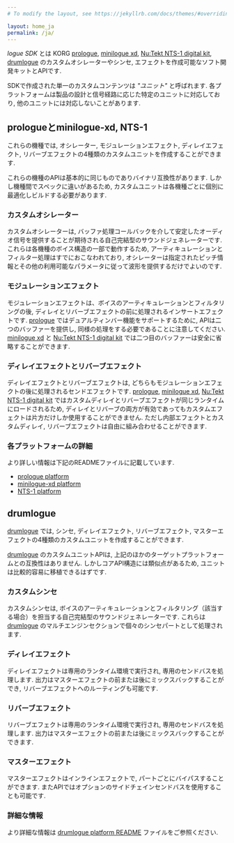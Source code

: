 ```yaml
---
# To modify the layout, see https://jekyllrb.com/docs/themes/#overriding-theme-defaults

layout: home_ja
permalink: /ja/
---
```


*logue SDK* とは KORG [prologue](https://www.korg.com/jp/products/synthesizers/prologue), [minilogue xd](https://www.korg.com/jp/products/synthesizers/minilogue_xd), [Nu:Tekt NTS-1 digital kit](https://www.korg.com/jp/products/dj/nts_1), [drumlogue](https://www.korg.com/jp/products/drums/drumlogue/) のカスタムオシレーターやシンセ, エフェクトを作成可能なソフト開発キットとAPIです.

SDKで作成された単一のカスタムコンテンツは *"ユニット"* と呼ばれます. 各プラットフォームは製品の設計と信号経路に応じた特定のユニットに対応しており, 他のユニットには対応しないことがあります.

## prologueとminilogue-xd, NTS-1

これらの機種では, オシレーター, モジュレーションエフェクト, ディレイエフェクト, リバーブエフェクトの4種類のカスタムユニットを作成することができます.

これらの機種のAPIは基本的に同じものでありバイナリ互換性があります. しかし機種間でスペックに違いがあるため, カスタムユニットは各機種ごとに個別に最適化しビルドする必要があります.

### カスタムオシレーター

カスタムオシレーターは, バッファ処理コールバックを介して安定したオーディオ信号を提供することが期待される自己完結型のサウンドジェネレーターです.
これらは各機種のボイス構造の一部で動作するため, アーティキュレーションとフィルター処理はすでにおこなわれており, オシレーターは指定されたピッチ情報とその他の利用可能なパラメータに従って波形を提供するだけでよいのです.

### モジュレーションエフェクト

モジュレーションエフェクトは、ボイスのアーティキュレーションとフィルタリングの後, ディレイとリバーブエフェクトの前に処理されるインサートエフェクトです.
[prologue](https://www.korg.com/jp/products/synthesizers/prologue) ではデュアルティンバー機能をサポートするために, APIは二つのバッファーを提供し, 同様の処理をする必要であることに注意してください. [minilogue xd](https://www.korg.com/jp/products/synthesizers/minilogue_xd) と [Nu:Tekt NTS-1 digital kit](https://www.korg.com/jp/products/dj/nts_1) では二つ目のバッファーは安全に省略することができます.

### ディレイエフェクトとリバーブエフェクト

ディレイエフェクトとリバーブエフェクトは, どちらもモジュレーションエフェクトの後に処理されるセンドエフェクトです.  [prologue](https://www.korg.com/jp/products/synthesizers/prologue), [minilogue xd](https://www.korg.com/jp/products/synthesizers/minilogue_xd), [Nu:Tekt NTS-1 digital kit](https://www.korg.com/jp/products/dj/nts_1) ではカスタムディレイとリバーブエフェクトが同じランタイムにロードされるため, ディレイとリバーブの両方が有効であってもカスタムエフェクトは片方だけしか使用することができません. ただし内部エフェクトとカスタムディレイ, リバーブエフェクトは自由に組み合わせることができます.

### 各プラットフォームの詳細

より詳しい情報は下記のREADMEファイルに記載しています.

 * [prologue platform](https://github.com/korginc/logue-sdk/tree/master/platform/prologue/README_ja.md)
 * [minilogue-xd platform](https://github.com/korginc/logue-sdk/tree/master/platform/minilogue-xd/README_ja.md)
 * [NTS-1 platform](https://github.com/korginc/logue-sdk/tree/master/platform/nutekt-digital/README_ja.md)

## drumlogue

[drumlogue](https://www.korg.com/jp/products/drums/drumlogue) では, シンセ, ディレイエフェクト, リバーブエフェクト, マスターエフェクトの4種類のカスタムユニットを作成することができます.

[drumlogue](https://www.korg.com/jp/products/drums/drumlogue) のカスタムユニットAPIは, 上記のほかのターゲットプラットフォームとの互換性はありません. しかしコアAPI構造には類似点があるため, ユニットは比較的容易に移植できるはずです.

### カスタムシンセ

カスタムシンセは, ボイスのアーティキュレーションとフィルタリング（該当する場合）を担当する自己完結型のサウンドジェネレーターです. これらは [drumlogue](https://www.korg.com/jp/products/drums/drumlogue) のマルチエンジンセクションで個々のシンセパートとして処理されます.

### ディレイエフェクト

ディレイエフェクトは専用のランタイム環境で実行され, 専用のセンドバスを処理します. 出力はマスターエフェクトの前または後にミックスバックすることができ, リバーブエフェクトへのルーティングも可能です.

### リバーブエフェクト

リバーブエフェクトは専用のランタイム環境で実行され, 専用のセンドバスを処理します. 出力はマスターエフェクトの前または後にミックスバックすることができます.

### マスターエフェクト

マスターエフェクトはインラインエフェクトで, パートごとにバイパスすることができます. またAPIではオプションのサイドチェインセンドバスを使用することも可能です.

### 詳細な情報

 より詳細な情報は [drumlogue platform README](https://github.com/korginc/logue-sdk/tree/master/platform/drumlogue/README_ja.md) ファイルをご参照ください.
